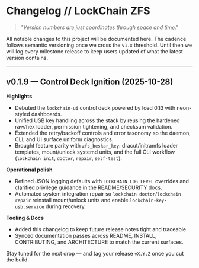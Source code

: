 # Changelog // LockChain ZFS

> _"Version numbers are just coordinates through space and time."_  

All notable changes to this project will be documented here. The cadence follows semantic versioning once we cross the `v1.x` threshold. Until then we will log every milestone release to keep users updated of what the latest version contains.

---

## v0.1.9 — Control Deck Ignition (2025-10-28)

**Highlights**
- Debuted the `lockchain-ui` control deck powered by Iced 0.13 with neon-styled dashboards.
- Unified USB key handling across the stack by reusing the hardened raw/hex loader, permission tightening, and checksum validation.
- Extended the retry/backoff controls and error taxonomy so the daemon, CLI, and UI surface uniform diagnostics.
- Brought feature parity with `zfs_beskar_key`: dracut/initramfs loader templates, mount/unlock systemd units, and the full CLI workflow (`lockchain init`, `doctor`, `repair`, `self-test`).

**Operational polish**
- Refined JSON logging defaults with `LOCKCHAIN_LOG_LEVEL` overrides and clarified privilege guidance in the README/SECURITY docs.
- Automated system integration repair so `lockchain doctor`/`lockchain repair` reinstall mount/unlock units and enable `lockchain-key-usb.service` during recovery.

**Tooling & Docs**
- Added this changelog to keep future release notes tight and traceable.
- Synced documentation passes across README, INSTALL, CONTRIBUTING, and ARCHITECTURE to match the current surfaces.

Stay tuned for the next drop — and tag your release `vX.Y.Z` once you cut the build.
